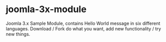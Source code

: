 # joomla-3x-module
Joomla 3.x Sample Module, contains Hello World message in six different languages.
Download / Fork do what you want, add new functionality / try new things.

